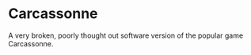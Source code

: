 Carcassonne
===========

A very broken, poorly thought out software version of the popular game Carcassonne.
